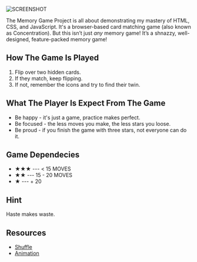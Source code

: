 ![SCREENSHOT](https://d17h27t6h515a5.cloudfront.net/topher/2017/February/589bb972_screen-shot-2017-02-07-at-3.03.15-pm/screen-shot-2017-02-07-at-3.03.15-pm.png)

The Memory Game Project is all about demonstrating my mastery of HTML, CSS, and JavaScript. It's a browser-based card matching game (also known as Concentration). But this isn’t just *any* memory game! It’s a shnazzy, well-designed, feature-packed memory game!

## How The Game Is Played

1. Flip over two hidden cards.
2. If they match, keep flipping. 
3. If not, remember the icons and try to find their twin.

## What The Player Is Expect From The Game

- Be happy - it's just a game, practice makes perfect.
- Be focused - the less moves you make, the less stars you loose.
- Be proud - if you finish the game with three stars, not everyone can do it.

## Game Dependecies

- ★★★ --- < 15 MOVES
- ★★ --- 15 - 20 MOVES 
- ★ --- + 20

## Hint

Haste makes waste.

## Resources

* [Shuffle](http://stackoverflow.com/a/2450976)
* [Animation](http://animista.net)